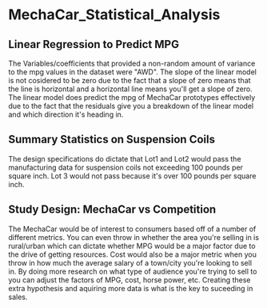 # MechaCar_Statistical_Analysis
## Linear Regression to Predict MPG
The Variables/coefficients that provided a non-random amount of variance to the mpg values in the dataset were "AWD".
The slope of the linear model is not cosidered to be zero due to the fact that a slope of zero means that the line is horizontal and a horizontal line means you'll get a slope of zero.
The linear model does predict the mpg of MechaCar prototypes effectively due to the fact that the residuals give you a breakdown of the linear model and which direction it's heading in.
## Summary Statistics on Suspension Coils
The design specifications do dictate that Lot1 and Lot2 would pass the manufacturing data for suspension coils not exceeding 100 pounds per square inch. Lot 3 would not pass because it's over 100 pounds per square inch.
## Study Design: MechaCar vs Competition
The MechaCar would be of interest to consumers based off of a number of different metrics. You can even throw in whether the area you're selling in is rural/urban which can dictate whether MPG would be a major factor due to the drive of getting resources. Cost would also be a major metric when you throw in how much the average salary of a town/city you're looking to sell in. By doing more research on what type of audience you're trying to sell to you can adjust the factors of MPG, cost, horse power, etc. Creating these extra hypothesis and aquiring more data is what is the key to suceeding in sales.
